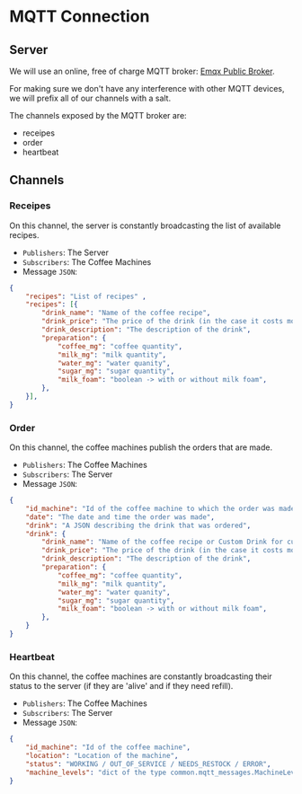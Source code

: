 # MQTT Connection

## Server

We will use an online, free of charge MQTT broker: [Emqx Public Broker](https://www.emqx.com/en/mqtt/public-mqtt5-broker).

For making sure we don't have any interference with other MQTT devices, we will prefix all of our channels with a salt.

The channels exposed by the MQTT broker are:

* receipes
* order
* heartbeat

## Channels

### Receipes

On this channel, the server is constantly broadcasting the list of available recipes.

* `Publishers`: The Server
* `Subscribers`: The Coffee Machines
* Message `JSON`:

```JSON
{
    "recipes": "List of recipes" ,
    "recipes": [{
        "drink_name": "Name of the coffee recipe",
        "drink_price": "The price of the drink (in the case it costs money)",
        "drink_description": "The description of the drink", 
        "preparation": {
            "coffee_mg": "coffee quantity",
            "milk_mg": "milk quantity",
            "water_mg": "water quanity",
            "sugar_mg": "sugar quantity",
            "milk_foam": "boolean -> with or without milk foam",
        },
    }],
}
```

### Order

On this channel, the coffee machines publish the orders that are made.

* `Publishers`: The Coffee Machines
* `Subscribers`: The Server
* Message `JSON`:

```JSON
{
    "id_machine": "Id of the coffee machine to which the order was made", 
    "date": "The date and time the order was made",
    "drink": "A JSON describing the drink that was ordered",
    "drink": {
        "drink_name": "Name of the coffee recipe or Custom Drink for custom made drinks",
        "drink_price": "The price of the drink (in the case it costs money)",
        "drink_description": "The description of the drink", 
        "preparation": {
            "coffee_mg": "coffee quantity",
            "milk_mg": "milk quantity",
            "water_mg": "water quanity",
            "sugar_mg": "sugar quantity",
            "milk_foam": "boolean -> with or without milk foam",
        },
    }
}
```

### Heartbeat

On this channel, the coffee machines are constantly broadcasting their status to the server (if they are 'alive' and if they need refill).

* `Publishers`: The Coffee Machines
* `Subscribers`: The Server
* Message `JSON`:

```JSON
{
    "id_machine": "Id of the coffee machine",
    "location": "Location of the machine",
    "status": "WORKING / OUT_OF_SERVICE / NEEDS_RESTOCK / ERROR",
    "machine_levels": "dict of the type common.mqtt_messages.MachineLevels",
}
```

